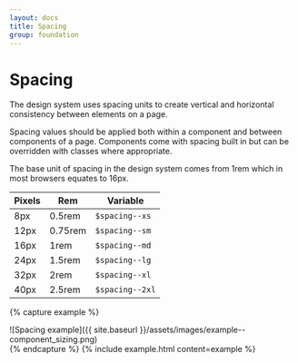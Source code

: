 ```yaml
---
layout: docs
title: Spacing
group: foundation
---
```


# Spacing

The design system uses spacing units to create vertical and horizontal consistency between elements on a page.

Spacing values should be applied both within a component and between components of a page. Components come with spacing built in but can be overridden with classes where appropriate.

The base unit of spacing in the design system comes from 1rem which in most browsers equates to 16px.

| Pixels    | Rem      | Variable       |
| --------- | -----    | -------------- |
| 8px       | 0.5rem   | `$spacing--xs`  |
| 12px      | 0.75rem  | `$spacing--sm`   |
| 16px      | 1rem     | `$spacing--md`   |
| 24px      | 1.5rem   | `$spacing--lg`   |
| 32px      | 2rem     | `$spacing--xl`  |
| 40px      | 2.5rem   | `$spacing--2xl` |


{% capture example %}
<div markdown="1">
  ![Spacing example]({{ site.baseurl }}/assets/images/example--component_sizing.png)
</div>
{% endcapture %}
{% include example.html content=example %}

